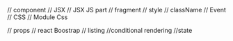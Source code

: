 
// component 
// JSX
// JSX JS part
// fragment
// style
// className
// Event
// CSS
// Module Css

// props
// react Boostrap
// listing
//conditional rendering
//state



